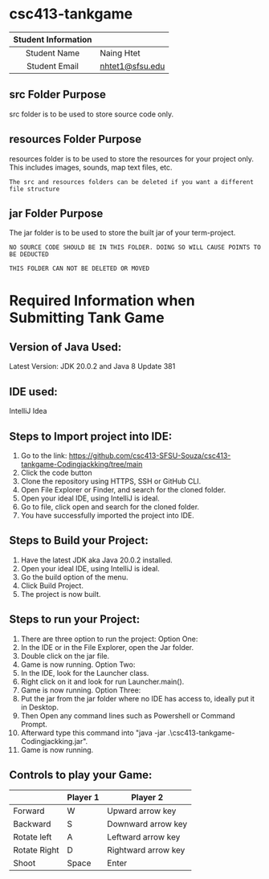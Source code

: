 # csc413-tankgame


| Student Information |                 |
|:-------------------:|-----------------|
|  Student Name       | Naing Htet      |
|  Student Email      | nhtet1@sfsu.edu |

## src Folder Purpose 
src folder is to be used to store source code only.

## resources Folder Purpose 
resources folder is to be used to store the resources for your project only. This includes images, sounds, map text files, etc.

`The src and resources folders can be deleted if you want a different file structure`

## jar Folder Purpose 
The jar folder is to be used to store the built jar of your term-project.

`NO SOURCE CODE SHOULD BE IN THIS FOLDER. DOING SO WILL CAUSE POINTS TO BE DEDUCTED`

`THIS FOLDER CAN NOT BE DELETED OR MOVED`

# Required Information when Submitting Tank Game

## Version of Java Used:
Latest Version: JDK 20.0.2 and Java 8 Update 381

## IDE used: 
IntelliJ Idea

## Steps to Import project into IDE:
1. Go to the link: https://github.com/csc413-SFSU-Souza/csc413-tankgame-Codingjackking/tree/main
2. Click the code button
3. Clone the repository using HTTPS, SSH or GitHub CLI.
4. Open File Explorer or Finder, and search for the cloned folder. 
5. Open your ideal IDE, using IntelliJ is ideal.
6. Go to file, click open and search for the cloned folder. 
7. You have successfully imported the project into IDE.

## Steps to Build your Project:
1. Have the latest JDK aka Java 20.0.2 installed.
2. Open your ideal IDE, using IntelliJ is ideal.
3. Go the build option of the menu.
4. Click Build Project.
5. The project is now built. 

## Steps to run your Project:
1. There are three option to run the project:
Option One:
1. In the IDE or in the File Explorer, open the Jar folder.
2. Double click on the jar file.
3. Game is now running.
Option Two:
1. In the IDE, look for the Launcher class.
2. Right click on it and look for run Launcher.main().
3. Game is now running.
Option Three:
1. Put the jar from the jar folder where no IDE has access to, ideally put it in Desktop.
2. Then Open any command lines such as Powershell or Command Prompt.
3. Afterward type this command into "java -jar .\csc413-tankgame-Codingjackking.jar".
4. Game is now running.

## Controls to play your Game:

|               | Player 1 |      Player 2       |
|---------------|----------|---------------------|
|  Forward      |    W     |  Upward arrow key   |
|  Backward     |    S     |  Downward arrow key |
|  Rotate left  |    A     |  Leftward arrow key |
|  Rotate Right |    D     | Rightward arrow key |
|  Shoot        |  Space   |        Enter        |

<!-- you may add more controls if you need to. -->